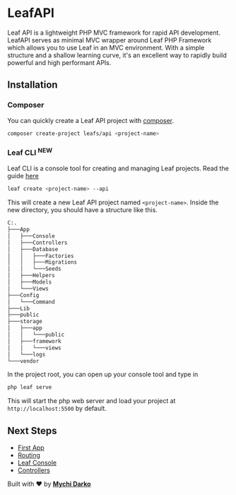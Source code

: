 # LeafAPI

Leaf API is a lightweight PHP MVC framework for rapid API development. LeafAPI serves as minimal MVC wrapper around Leaf PHP Framework which allows you to use Leaf in an MVC environment. With a simple structure and a shallow learning curve, it's an excellent way to rapidly build powerful and high performant APIs.

## Installation

### Composer

You can quickly create a Leaf API project with [composer](https://getcomposer.org).

```bash
composer create-project leafs/api <project-name>
```

### Leaf CLI <sup class="new-tag-1">NEW</sup>

Leaf CLI is a console tool for creating and managing Leaf projects. Read the guide [here](/cli)

```bash
leaf create <project-name> --api
```

This will create a new Leaf API project named `<project-name>`. Inside the new directory, you should have a structure like this.

```bash
C:.
├───App
│   ├───Console
│   ├───Controllers
│   ├───Database
│   │   ├───Factories
│   │   ├───Migrations
│   │   └───Seeds
│   ├───Helpers
│   ├───Models
│   └───Views
├───Config
│   └───Command
├───Lib
├───public
├───storage
│   ├───app
│   │   └───public
│   ├───framework
│   │   └───views
│   └───logs
└───vendor
```

In the project root, you can open up your console tool and type in

```bash
php leaf serve
```

This will start the php web server and load your project at `http://localhost:5500` by default.

## Next Steps

- [First App](/leaf-api/v1.1/getting-started/first-app)
- [Routing](/leaf-api/v1.1/core/routing)
- [Leaf Console](/leaf-api/v1.1/utils/console)
- [Controllers](/leaf-api/v1.1/core/controllers)

Built with ❤ by [**Mychi Darko**](//mychi.netlify.app)
